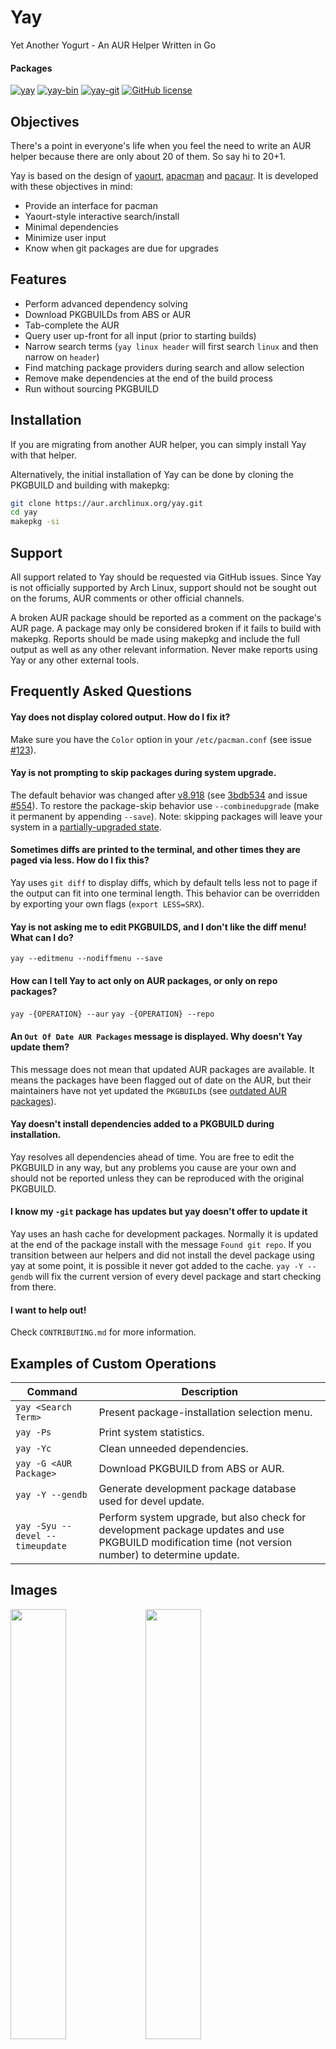 # Yay

Yet Another Yogurt - An AUR Helper Written in Go

#### Packages

[![yay](https://img.shields.io/aur/version/yay.svg?label=yay)](https://aur.archlinux.org/packages/yay/) [![yay-bin](https://img.shields.io/aur/version/yay-bin.svg?label=yay-bin)](https://aur.archlinux.org/packages/yay-bin/) [![yay-git](https://img.shields.io/aur/version/yay-git.svg?label=yay-git)](https://aur.archlinux.org/packages/yay-git/) [![GitHub license](https://img.shields.io/github/license/jguer/yay.svg)](https://github.com/Jguer/yay/blob/master/LICENSE)

## Objectives

There's a point in everyone's life when you feel the need to write an AUR helper because there are only about 20 of them.
So say hi to 20+1.

Yay is based on the design of [yaourt](https://github.com/archlinuxfr/yaourt), [apacman](https://github.com/oshazard/apacman) and [pacaur](https://github.com/rmarquis/pacaur). It is developed with these objectives in mind:

- Provide an interface for pacman
- Yaourt-style interactive search/install
- Minimal dependencies
- Minimize user input
- Know when git packages are due for upgrades

## Features

- Perform advanced dependency solving
- Download PKGBUILDs from ABS or AUR
- Tab-complete the AUR
- Query user up-front for all input (prior to starting builds)
- Narrow search terms (`yay linux header` will first search `linux` and then narrow on `header`)
- Find matching package providers during search and allow selection
- Remove make dependencies at the end of the build process
- Run without sourcing PKGBUILD

## Installation

If you are migrating from another AUR helper, you can simply install Yay with that helper.

Alternatively, the initial installation of Yay can be done by cloning the PKGBUILD and
building with makepkg:

```sh
git clone https://aur.archlinux.org/yay.git
cd yay
makepkg -si
```

## Support

All support related to Yay should be requested via GitHub issues. Since Yay is not
officially supported by Arch Linux, support should not be sought out on the
forums, AUR comments or other official channels.

A broken AUR package should be reported as a comment on the package's AUR page.
A package may only be considered broken if it fails to build with makepkg.
Reports should be made using makepkg and include the full output as well as any
other relevant information. Never make reports using Yay or any other external
tools.

## Frequently Asked Questions

#### Yay does not display colored output. How do I fix it?

Make sure you have the `Color` option in your `/etc/pacman.conf`
(see issue [#123](https://github.com/Jguer/yay/issues/123)).

#### Yay is not prompting to skip packages during system upgrade.

The default behavior was changed after
[v8.918](https://github.com/Jguer/yay/releases/tag/v8.918)
(see [3bdb534](https://github.com/Jguer/yay/commit/3bdb5343218d99d40f8a449b887348611f6bdbfc)
and issue [#554](https://github.com/Jguer/yay/issues/554)).
To restore the package-skip behavior use `--combinedupgrade` (make
it permanent by appending `--save`). Note: skipping packages will leave your
system in a
[partially-upgraded state](https://wiki.archlinux.org/index.php/System_maintenance#Partial_upgrades_are_unsupported).

#### Sometimes diffs are printed to the terminal, and other times they are paged via less. How do I fix this?

Yay uses `git diff` to display diffs, which by default tells less not to
page if the output can fit into one terminal length. This behavior can be
overridden by exporting your own flags (`export LESS=SRX`).

#### Yay is not asking me to edit PKGBUILDS, and I don't like the diff menu! What can I do?

`yay --editmenu --nodiffmenu --save`

#### How can I tell Yay to act only on AUR packages, or only on repo packages?

`yay -{OPERATION} --aur`
`yay -{OPERATION} --repo`

#### An `Out Of Date AUR Packages` message is displayed. Why doesn't Yay update them?

This message does not mean that updated AUR packages are available. It means
the packages have been flagged out of date on the AUR, but
their maintainers have not yet updated the `PKGBUILD`s
(see [outdated AUR packages](https://wiki.archlinux.org/index.php/Arch_User_Repository#Foo_in_the_AUR_is_outdated.3B_what_should_I_do.3F)).

#### Yay doesn't install dependencies added to a PKGBUILD during installation.

Yay resolves all dependencies ahead of time. You are free to edit the
PKGBUILD in any way, but any problems you cause are your own and should not be
reported unless they can be reproduced with the original PKGBUILD.

#### I know my `-git` package has updates but yay doesn't offer to update it

Yay uses an hash cache for development packages. Normally it is updated at the end of the package install with the message `Found git repo`.
If you transition between aur helpers and did not install the devel package using yay at some point, it is possible it never got added to the cache. `yay -Y --gendb` will fix the current version of every devel package and start checking from there.

#### I want to help out!

Check `CONTRIBUTING.md` for more information.

## Examples of Custom Operations
| Command | Description |
| ------------- | ------------- |
|`yay <Search Term>` | Present package-installation selection menu. |
|`yay -Ps` | Print system statistics.|
|`yay -Yc`| Clean unneeded dependencies.|
|`yay -G <AUR Package>`| Download PKGBUILD from ABS or AUR.|
|`yay -Y --gendb`| Generate development package database used for devel update.|
|`yay -Syu --devel --timeupdate` | Perform system upgrade, but also check for development package updates and use PKGBUILD modification time (not version number) to determine update. |

## Images

<p float="left">
<img src="https://rawcdn.githack.com/Jguer/jguer.github.io/77647f396cb7156fd32e30970dbeaf6d6dc7f983/yay/yay.png" width="42%"/>
<img src="https://rawcdn.githack.com/Jguer/jguer.github.io/77647f396cb7156fd32e30970dbeaf6d6dc7f983/yay/yay-s.png" width="42%"/>
</p>

<p float="left">
<img src="https://rawcdn.githack.com/Jguer/jguer.github.io/77647f396cb7156fd32e30970dbeaf6d6dc7f983/yay/yay-y.png" width="42%"/> 
<img src="https://rawcdn.githack.com/Jguer/jguer.github.io/77647f396cb7156fd32e30970dbeaf6d6dc7f983/yay/yay-ps.png" width="42%"/> 
</p>

